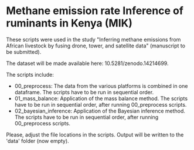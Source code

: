 # Methane emission rate Inference of ruminants in Kenya (MIK)

These scripts were used in the study "Inferring methane emissions from African livestock by fusing drone, tower, and satellite data" (manuscript to be submitted).

The dataset will be made available here: 10.5281/zenodo.14214699.

The scripts include:
- 00_preprocess: The data from the various platforms is combined in one dataframe. The scripts have to be run in sequential order.
- 01_mass_balance: Application of the mass balance method. The scripts have to be run in sequential order, after running 00_preprocess scripts.
- 02_bayesian_inference: Application of the Bayesian inference method. The scripts have to be run in sequential order, after running 00_preprocess scripts.

Please, adjust the file locations in the scripts. Output will be written to the 'data' folder (now empty). 

